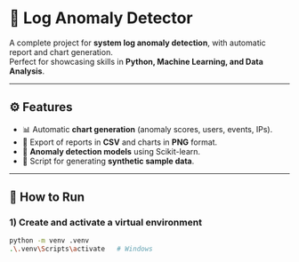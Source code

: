 # 🔎 Log Anomaly Detector  

A complete project for **system log anomaly detection**, with automatic report and chart generation.  
Perfect for showcasing skills in **Python, Machine Learning, and Data Analysis**.  

---

## ⚙️ Features  

- 📊 Automatic **chart generation** (anomaly scores, users, events, IPs).  
- 📁 Export of reports in **CSV** and charts in **PNG** format.  
- 🤖 **Anomaly detection models** using Scikit-learn.  
- 🔄 Script for generating **synthetic sample data**.  

---

## 🚀 How to Run  

### 1) Create and activate a virtual environment  
```bash
python -m venv .venv
.\.venv\Scripts\activate   # Windows
